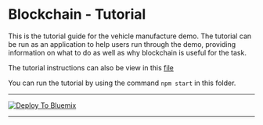 # Blockchain - Tutorial

This is the tutorial guide for the vehicle manufacture demo. The tutorial can be run as an application to help users run through the demo, providing information on what to do as well as why blockchain is useful for the task.

The tutorial instructions can also be view in this [file](tutorial.md)

You can run the tutorial by using the command `npm start` in this folder.

***

[![Deploy To Bluemix](/.bluemix/GetVehicleManufacture.png)](https://console.bluemix.net/devops/setup/deploy/?repository=https%3A//github.com/modi975/vehicle-manufacture&branch=master)

***
